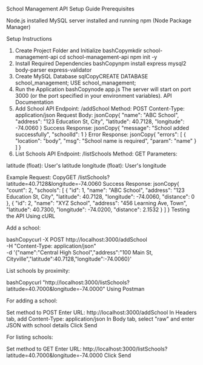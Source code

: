 School Management API Setup Guide
Prerequisites

Node.js installed
MySQL server installed and running
npm (Node Package Manager)

Setup Instructions
1. Create Project Folder and Initialize
bashCopymkdir school-management-api
cd school-management-api
npm init -y
2. Install Required Dependencies
bashCopynpm install express mysql2 body-parser express-validator
3. Create MySQL Database
sqlCopyCREATE DATABASE school_management;
USE school_management;
4. Run the Application
bashCopynode app.js
The server will start on port 3000 (or the port specified in your environment variables).
API Documentation
1. Add School API
Endpoint: /addSchool
Method: POST
Content-Type: application/json
Request Body:
jsonCopy{
  "name": "ABC School",
  "address": "123 Education St, City",
  "latitude": 40.7128,
  "longitude": -74.0060
}
Success Response:
jsonCopy{
  "message": "School added successfully",
  "schoolId": 1
}
Error Response:
jsonCopy{
  "errors": [
    {
      "location": "body",
      "msg": "School name is required",
      "param": "name"
    }
  ]
}
2. List Schools API
Endpoint: /listSchools
Method: GET
Parameters:

latitude (float): User's latitude
longitude (float): User's longitude

Example Request:
CopyGET /listSchools?latitude=40.7128&longitude=-74.0060
Success Response:
jsonCopy{
  "count": 2,
  "schools": [
    {
      "id": 1,
      "name": "ABC School",
      "address": "123 Education St, City",
      "latitude": 40.7128,
      "longitude": -74.0060,
      "distance": 0
    },
    {
      "id": 2,
      "name": "XYZ School",
      "address": "456 Learning Ave, Town",
      "latitude": 40.7300,
      "longitude": -74.0200,
      "distance": 2.1532
    }
  ]
}
Testing the API
Using cURL

Add a school:

bashCopycurl -X POST http://localhost:3000/addSchool \
  -H "Content-Type: application/json" \
  -d '{"name":"Central High School","address":"100 Main St, Cityville","latitude":40.7128,"longitude":-74.0060}'

List schools by proximity:

bashCopycurl "http://localhost:3000/listSchools?latitude=40.7000&longitude=-74.0000"
Using Postman

For adding a school:

Set method to POST
Enter URL: http://localhost:3000/addSchool
In Headers tab, add Content-Type: application/json
In Body tab, select "raw" and enter JSON with school details
Click Send


For listing schools:

Set method to GET
Enter URL: http://localhost:3000/listSchools?latitude=40.7000&longitude=-74.0000
Click Send